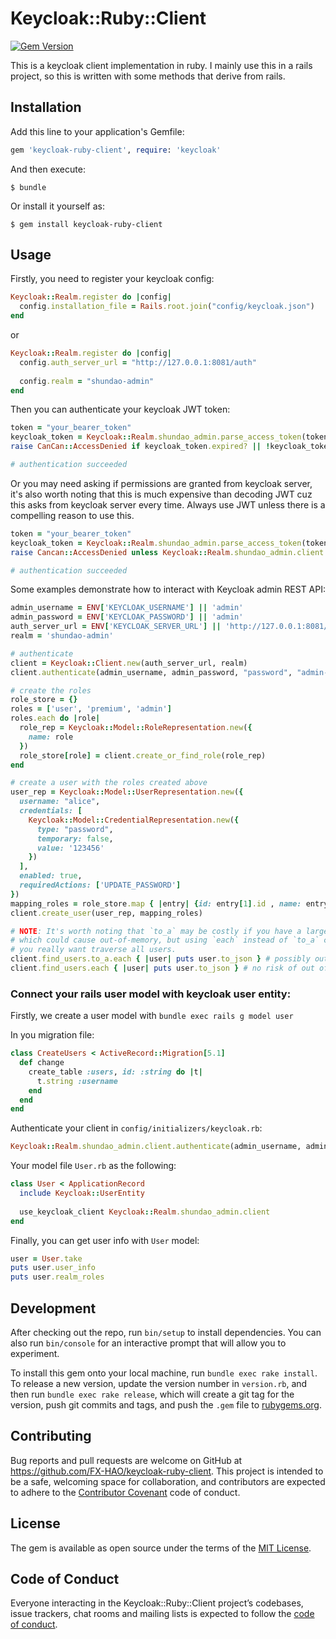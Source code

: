 # Keycloak::Ruby::Client

[![Gem Version](https://badge.fury.io/rb/keycloak-ruby-client.svg)](https://badge.fury.io/rb/keycloak-ruby-client)

This is a keycloak client implementation in ruby. I mainly use this in a rails project, so this is 
written with some methods that derive from rails.

## Installation

Add this line to your application's Gemfile:

```ruby
gem 'keycloak-ruby-client', require: 'keycloak'
```

And then execute:

    $ bundle

Or install it yourself as:

    $ gem install keycloak-ruby-client

## Usage

Firstly, you need to register your keycloak config:

```ruby
Keycloak::Realm.register do |config|
  config.installation_file = Rails.root.join("config/keycloak.json")
end
```

or 

```ruby
Keycloak::Realm.register do |config|
  config.auth_server_url = "http://127.0.0.1:8081/auth"
  
  config.realm = "shundao-admin"
end
```

Then you can authenticate your keycloak JWT token:

```ruby
token = "your_bearer_token"
keycloak_token = Keycloak::Realm.shundao_admin.parse_access_token(token) # an instance of Keycloak::AccessToken
raise CanCan::AccessDenied if keycloak_token.expired? || !keycloak_token.has_role?("admin")

# authentication succeeded 
```

Or you may need asking if permissions are granted from keycloak server, it's also worth noting that 
this is much expensive than decoding JWT cuz this asks from keycloak server every time. 
Always use JWT unless there is a compelling reason to use this.

```ruby
token = "your_bearer_token"
keycloak_token = Keycloak::Realm.shundao_admin.parse_access_token(token)
raise Cancan::AccessDenied unless Keycloak::Realm.shundao_admin.client.granted_by_server("Admin Resources#view", keycloak_token)

# authentication succeeded
```

Some examples demonstrate how to interact with Keycloak admin REST API:

```ruby
admin_username = ENV['KEYCLOAK_USERNAME'] || 'admin'
admin_password = ENV['KEYCLOAK_PASSWORD'] || 'admin'
auth_server_url = ENV['KEYCLOAK_SERVER_URL'] || 'http://127.0.0.1:8081/auth'
realm = 'shundao-admin'

# authenticate
client = Keycloak::Client.new(auth_server_url, realm)
client.authenticate(admin_username, admin_password, "password", "admin-cli", "master")

# create the roles
role_store = {}
roles = ['user', 'premium', 'admin']
roles.each do |role|
  role_rep = Keycloak::Model::RoleRepresentation.new({
    name: role
  })
  role_store[role] = client.create_or_find_role(role_rep)
end

# create a user with the roles created above
user_rep = Keycloak::Model::UserRepresentation.new({
  username: "alice",
  credentials: [
    Keycloak::Model::CredentialRepresentation.new({
      type: "password",
      temporary: false,
      value: '123456'
    })
  ],
  enabled: true,
  requiredActions: ['UPDATE_PASSWORD']
})
mapping_roles = role_store.map { |entry| {id: entry[1].id , name: entry[1].name} }
client.create_user(user_rep, mapping_roles)

# NOTE: It's worth noting that `to_a` may be costly if you have a large dataset of users, 
# which could cause out-of-memory, but using `each` instead of `to_a` could save you if 
# you really want traverse all users.
client.find_users.to_a.each { |user| puts user.to_json } # possibly out of memory 
client.find_users.each { |user| puts user.to_json } # no risk of out of memory

```

### Connect your rails user model with keycloak user entity:

Firstly, we create a user model with `bundle exec rails g model user`

In you migration file:
```Ruby
class CreateUsers < ActiveRecord::Migration[5.1]
  def change
    create_table :users, id: :string do |t|
      t.string :username
    end
  end
end
```

Authenticate your client in `config/initializers/keycloak.rb`:

```ruby
Keycloak::Realm.shundao_admin.client.authenticate(admin_username, admin_password, "password", "admin-cli", "master", auto: true)
```

Your model file `User.rb` as the following:

```ruby
class User < ApplicationRecord
  include Keycloak::UserEntity
  
  use_keycloak_client Keycloak::Realm.shundao_admin.client
end
```

Finally, you can get user info with `User` model:

```ruby
user = User.take
puts user.user_info
puts user.realm_roles
```

## Development

After checking out the repo, run `bin/setup` to install dependencies. You can also run `bin/console` for an interactive prompt that will allow you to experiment.

To install this gem onto your local machine, run `bundle exec rake install`. To release a new version, update the version number in `version.rb`, and then run `bundle exec rake release`, which will create a git tag for the version, push git commits and tags, and push the `.gem` file to [rubygems.org](https://rubygems.org).

## Contributing

Bug reports and pull requests are welcome on GitHub at https://github.com/FX-HAO/keycloak-ruby-client. This project is intended to be a safe, welcoming space for collaboration, and contributors are expected to adhere to the [Contributor Covenant](http://contributor-covenant.org) code of conduct.

## License

The gem is available as open source under the terms of the [MIT License](https://opensource.org/licenses/MIT).

## Code of Conduct

Everyone interacting in the Keycloak::Ruby::Client project’s codebases, issue trackers, chat rooms and mailing lists is expected to follow the [code of conduct](https://github.com/FX-HAO/keycloak-ruby-client/blob/master/CODE_OF_CONDUCT.md).

